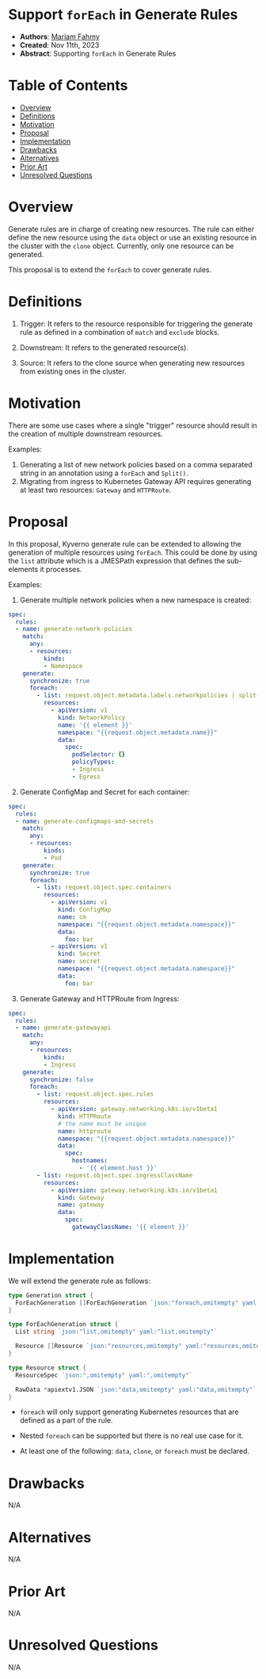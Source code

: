 # Support `forEach` in Generate Rules

- **Authors**: [Mariam Fahmy](https://github.com/MariamFahmy98)
- **Created**: Nov 11th, 2023
- **Abstract**: Supporting `forEach` in Generate Rules

# Table of Contents
- [Overview](#overview)
- [Definitions](#definitions)
- [Motivation](#motivation)
- [Proposal](#proposal)
- [Implementation](#implementation)
- [Drawbacks](#drawbacks)
- [Alternatives](#alternatives)
- [Prior Art](#prior-art)
- [Unresolved Questions](#unresolved-questions)

# Overview
[overview]: #overview
Generate rules are in charge of creating new resources. The rule can either define the new resource using the `data` object or use an existing resource in the cluster with the `clone` object. Currently, only one resource can be generated. 

This proposal is to extend the `forEach` to cover generate rules.

# Definitions
[definitions]: #definitions

1. Trigger: It refers to the resource responsible for triggering the generate rule as defined in a combination of `match` and `exclude` blocks.

2. Downstream: It refers to the generated resource(s).

3. Source: It refers to the clone source when generating new resources from existing ones in the cluster.

# Motivation
[motivation]: #motivation

There are some use cases where a single "trigger" resource should result in the creation of multiple downstream resources.

Examples:
1. Generating a list of new network policies based on a comma separated string in an annotation using a `forEach` and `Split()`.
2. Migrating from ingress to Kubernetes Gateway API requires generating at least two resources: `Gateway` and `HTTPRoute`.

# Proposal
In this proposal, Kyverno generate rule can be extended to allowing the generation of multiple resources using `forEach`.
This could be done by using the `list` attribute which is a JMESPath expression that defines the sub-elements it processes.

Examples:
1. Generate multiple network policies when a new namespace is created:
```yaml
spec:
  rules:
  - name: generate-network-policies
    match:
      any:
      - resources:
          kinds:
          - Namespace
    generate:
      synchronize: true
      foreach:
        - list: request.object.metadata.labels.networkpolicies | split(@, ',')
          resources:
            - apiVersion: v1
              kind: NetworkPolicy
              name: '{{ element }}'
              namespace: "{{request.object.metadata.name}}"
              data:
                spec:
                  podSelector: {}
                  policyTypes:
                  - Ingress
                  - Egress
```

2. Generate ConfigMap and Secret for each container:
```yaml
spec:
  rules:
  - name: generate-configmaps-and-secrets
    match:
      any:
      - resources:
          kinds:
          - Pod
    generate:
      synchronize: true
      foreach:
        - list: request.object.spec.containers
          resources:
            - apiVersion: v1
              kind: ConfigMap
              name: cm
              namespace: "{{request.object.metadata.namespace}}"
              data:
                foo: bar
            - apiVersion: v1
              kind: Secret
              name: secret
              namespace: "{{request.object.metadata.namespace}}"
              data:
                foo: bar
```

3. Generate Gateway and HTTPRoute from Ingress:
```yaml
spec:
  rules:
  - name: generate-gatewayapi
    match:
      any:
      - resources:
          kinds:
          - Ingress
    generate:
      synchronize: false
      foreach:
        - list: request.object.spec.rules
          resources:
            - apiVersion: gateway.networking.k8s.io/v1beta1
              kind: HTTPRoute
              # the name must be unique
              name: httproute
              namespace: "{{request.object.metadata.namespace}}"
              data:
                spec:
                  hostnames: 
                    - '{{ element.host }}'
        - list: request.object.spec.ingressClassName
          resources:
            - apiVersion: gateway.networking.k8s.io/v1beta1
              kind: Gateway
              name: gateway
              data:
                spec:
                  gatewayClassName: '{{ element }}'
```

# Implementation

We will extend the generate rule as follows:
```go
type Generation struct {
  ForEachGeneration []ForEachGeneration `json:"foreach,omitempty" yaml:"foreach,omitempty"`
}
```

```go
type ForEachGeneration struct {
  List string `json:"list,omitempty" yaml:"list,omitempty"`

  Resource []Resource `json:"resources,omitempty" yaml:"resources,omitempty"`
}
```

```go
type Resource struct {
  ResourceSpec `json:",omitempty" yaml:",omitempty"`

  RawData *apiextv1.JSON `json:"data,omitempty" yaml:"data,omitempty"`
}
```

- `foreach` will only support generating Kubernetes resources that are defined as a part of the rule.

- Nested `foreach` can be supported but there is no real use case for it.

- At least one of the following: `data`, `clone`, or `foreach` must be declared.

# Drawbacks

N/A

# Alternatives

N/A

# Prior Art

N/A

# Unresolved Questions

N/A
